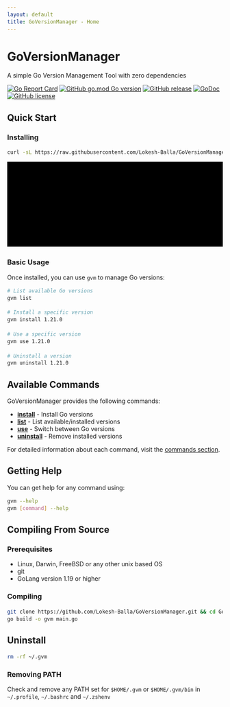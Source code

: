 ```yaml
---
layout: default
title: GoVersionManager - Home
---
```


# GoVersionManager

A simple Go Version Management Tool with zero dependencies

[![Go Report Card](https://goreportcard.com/badge/github.com/Lokesh-Balla/GoVersionManager)](https://goreportcard.com/report/github.com/Lokesh-Balla/GoVersionManager)
[![GitHub go.mod Go version](https://img.shields.io/github/go-mod/go-version/Lokesh-Balla/GoVersionManager)](https://github.com/Lokesh-Balla/GoVersionManager)
[![GitHub release](https://img.shields.io/github/v/release/Lokesh-Balla/GoVersionManager)](https://github.com/Lokesh-Balla/GoVersionManager/releases)
[![GoDoc](https://godoc.org/github.com/golang/gddo?status.svg)](https://pkg.go.dev/github.com/Lokesh-Balla/GoVersionManager?tab=doc)
[![GitHub license](https://img.shields.io/github/license/Lokesh-Balla/GoVersionManager)](LICENSE)

## Quick Start

### Installing

```bash
curl -sL https://raw.githubusercontent.com/Lokesh-Balla/GoVersionManager/main/install.sh | sh - 
```

![Installation GIF](demo.gif)

### Basic Usage

Once installed, you can use `gvm` to manage Go versions:

```bash
# List available Go versions
gvm list

# Install a specific version
gvm install 1.21.0

# Use a specific version
gvm use 1.21.0

# Uninstall a version
gvm uninstall 1.21.0
```

## Available Commands

GoVersionManager provides the following commands:

- **[install](commands/install)** - Install Go versions
- **[list](commands/list)** - List available/installed versions
- **[use](commands/use)** - Switch between Go versions
- **[uninstall](commands/uninstall)** - Remove installed versions

For detailed information about each command, visit the [commands section](commands/).

## Getting Help

You can get help for any command using:

```bash
gvm --help
gvm [command] --help
```

## Compiling From Source

### Prerequisites

- Linux, Darwin, FreeBSD or any other unix based OS
- git
- GoLang version 1.19 or higher

### Compiling

```bash
git clone https://github.com/Lokesh-Balla/GoVersionManager.git && cd GoVersionManager
go build -o gvm main.go
```

## Uninstall

```bash
rm -rf ~/.gvm
```

### Removing PATH

Check and remove any PATH set for `$HOME/.gvm` or `$HOME/.gvm/bin` in `~/.profile`, `~/.bashrc` and `~/.zshenv`
